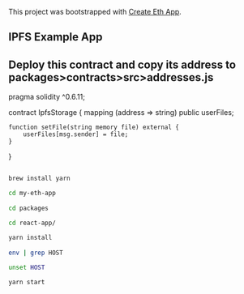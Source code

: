 This project was bootstrapped with [Create Eth App](https://github.com/paulrberg/create-eth-app).

## IPFS Example App
## Deploy this contract and copy its address to packages>contracts>src>addresses.js

pragma solidity ^0.6.11;

contract IpfsStorage {
    mapping (address => string) public userFiles;

    function setFile(string memory file) external {
        userFiles[msg.sender] = file;
    }
}

```bash

brew install yarn

cd my-eth-app
  
cd packages

cd react-app/
 
yarn install
  
env | grep HOST

unset HOST

yarn start
 ```